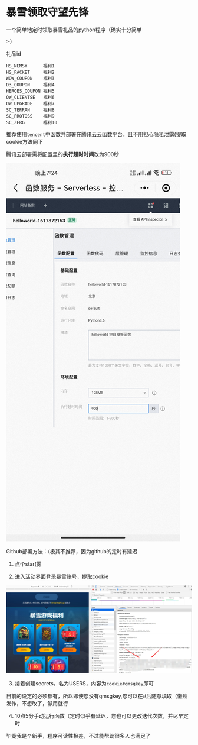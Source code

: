 # 暴雪领取守望先锋
一个简单地定时领取暴雪礼品的python程序（确实十分简单 

:-)

礼品id
```
HS_NEMSY      福利1
HS_PACKET     福利2
WOW_COUPON    福利3
D3_COUPON     福利4
HEROES_COUPON 福利5
OW_CLIENTSE   福利6
OW_UPGRADE    福利7
SC_TERRAN     福利8
SC_PROTOSS    福利9
SC_ZERG       福利10
```
推荐使用``tencent``中函数并部署在腾讯云云函数平台，且不用担心隐私泄露(提取cookie方法同下

腾讯云部署需将配置里的**执行超时时间**改为900秒

![执行超时时间](/img/chufa.jpg)

Github部署方法：(极其不推荐，因为github的定时有延迟
1. 点个star(雾

2. 进入[活动界面](https://tv.blizzard.cn/award)登录暴雪账号，提取cookie

![cookie](/img/cookie.jpg)

3. 接着创建secrets，名为USERS，内容为``cookie#qmsgkey``即可

目前的设定的必须都有，所以即使您没有qmsgkey,您可以在#后随意填取（懒癌发作，不想改了，够用就行

4. 10点5分手动运行函数（定时似乎有延迟，您也可以更改迭代次数，并尽早定时


毕竟我是个新手，程序可读性极差，不过能帮助很多人也满足了